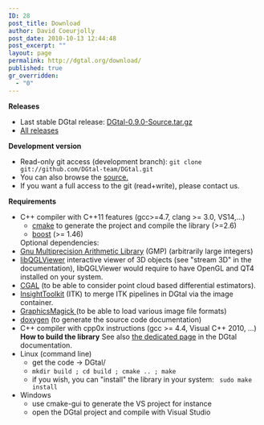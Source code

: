 ```yaml
---
ID: 28
post_title: Download
author: David Coeurjolly
post_date: 2010-10-13 12:44:48
post_excerpt: ""
layout: page
permalink: http://dgtal.org/download/
published: true
gr_overridden:
  - "0"
---
```

**Releases** 
*   Last stable DGtal release: [DGtal-0.9.0-Source.tar.gz][1]
*   [All releases][2]

**Development version** 
*   Read-only git access (development branch): `git clone git://github.com/DGtal-team/DGtal.git`
*   You can also browse the [source.][3]
*   If you want a full access to the git (read+write), please contact us.

**Requirements** 
*   C++ compiler with C++11 features (gcc>=4.7, clang >= 3.0, VS14,...) 
    *   [cmake][4] to generate the project and compile the library (>=2.6)
    *   [boost][5] (>= 1.46)</ul> Optional dependencies: 
    *   [Gnu Multiprecision Arithmetic Library][6] (GMP) (arbitrarily large integers)
    *   [libQGLViewer][7] interactive viewer of 3D objects (see "stream 3D" in the documentation), libQGLViewer would require to have OpenGL and QT4 installed on your system.
    *   [CGAL][8] (to be able to consider point cloud based differential estimators).
    *   [InsightToolkit][9] (ITK) to merge ITK pipelines in DGtal via the image container.
    *   [GraphicsMagick ][10](to be able to load various image file formats)
    *   [doxygen][11] (to generate the source code documentation)
    *   C++ compiler with cpp0x instructions (gcc >= 4.4, Visual C++ 2010, ...)
    **How to build the library** See also [ the dedicated page][12] in the DGtal documentation. 
    *   Linux (command line) 
        *   get the code -> DGtal/
        *   `mkdir build ; cd build ; cmake .. ; make`
        *   if you wish, you can "install" the library in your system: ` sudo make install`
    *   Windows 
        *   use cmake-gui to generate the VS project for instance
        *   open the DGtal project and compile with Visual Studio

 [1]: http://dgtal.org/releases/DGtal-0.9-Source.tar.gz
 [2]: https://github.com/DGtal-team/DGtal/releases
 [3]: https://github.com/DGtal-team/DGtal
 [4]: http://www.cmake.org
 [5]: http://www.boost.org
 [6]: http://gmplib.org/
 [7]: http://www.libqglviewer.com/
 [8]: http://cgal.org/
 [9]: http://www.itk.org/
 [10]: http://www.graphicsmagick.org/
 [11]: http://www.stack.nl/~dimitri/doxygen/
 [12]: http://dgtal.org/doc/stable/moduleBuildDGtal.html